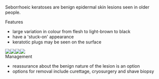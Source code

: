 Seborrhoeic keratoses are benign epidermal skin lesions seen in older people.  
  
Features  
* large variation in colour from flesh to light\-brown to black
* have a 'stuck\-on' appearance
* keratotic plugs may be seen on the surface

  
[![](https://d32xxyeh8kfs8k.cloudfront.net/images_Passmedicine/ddd017.jpg)](https://d32xxyeh8kfs8k.cloudfront.net/images_Passmedicine/ddd017b.jpg)[![](https://d32xxyeh8kfs8k.cloudfront.net/images_Passmedicine/ddd966.jpg)](https://d32xxyeh8kfs8k.cloudfront.net/images_Passmedicine/ddd966b.jpg)[![](https://d32xxyeh8kfs8k.cloudfront.net/images_Passmedicine/ddd018.jpg)](https://d32xxyeh8kfs8k.cloudfront.net/images_Passmedicine/ddd018b.jpg)[![](https://d32xxyeh8kfs8k.cloudfront.net/images_Passmedicine/ddd965.jpg)](https://d32xxyeh8kfs8k.cloudfront.net/images_Passmedicine/ddd965b.jpg)  
Management  
* reassurance about the benign nature of the lesion is an option
* options for removal include curettage, cryosurgery and shave biopsy
